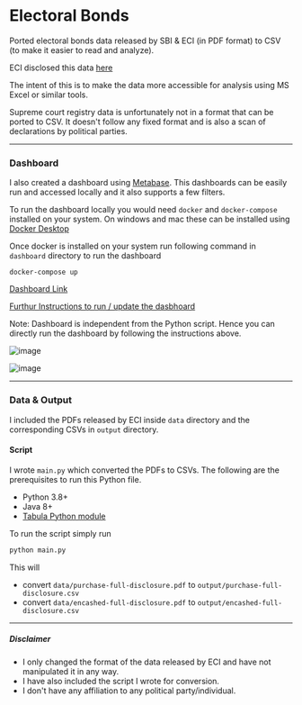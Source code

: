 Electoral Bonds
===============

Ported electoral bonds data released by SBI & ECI (in PDF format) to CSV (to make it easier to read and analyze).

ECI disclosed this data [here](https://www.eci.gov.in/disclosure-of-electoral-bonds)

The intent of this is to make the data more accessible for analysis using MS Excel or similar tools.

Supreme court registry data is unfortunately not in a format that can be ported to CSV. It doesn't follow any fixed format and is also a scan of declarations by political parties.

---

### Dashboard

I also created a dashboard using [Metabase](https://github.com/metabase). This dashboards can be easily run and accessed locally and it also supports a few filters.

To run the dashboard locally you would need `docker` and `docker-compose` installed on your system.
On windows and mac these can be installed using [Docker Desktop](https://www.docker.com/products/docker-desktop/)

Once docker is installed on your system run following command in `dashboard` directory to run the dashboard

```
docker-compose up
```

[Dashboard Link](http://localhost:3000/public/dashboard/f1201124-1063-427c-8d98-511578b73159)


[Furthur Instructions to run / update the dasbhoard](https://github.com/pushkar8723/electoral-bonds/tree/main/dashboard)

Note: Dashboard is independent from the Python script. Hence you can directly run the dashboard by following the instructions above.

![image](https://github.com/pushkar8723/electoral-bonds/assets/2996493/e89a109f-4952-4380-8cc9-ce4053257ef7)

![image](https://github.com/pushkar8723/electoral-bonds/assets/2996493/31d341a2-d91c-4875-9448-fcc5ef19c99b)

---

### Data & Output

I included the PDFs released by ECI inside `data` directory and the corresponding CSVs in `output` directory.

#### Script

I wrote `main.py` which converted the PDFs to CSVs.
The following are the prerequisites to run this Python file.
- Python 3.8+
- Java 8+
- [Tabula Python module](https://github.com/tabulapdf/tabula)

To run the script simply run 
```sh
python main.py
```

This will
- convert `data/purchase-full-disclosure.pdf` to `output/purchase-full-disclosure.csv`
- convert `data/encashed-full-disclosure.pdf` to `output/encashed-full-disclosure.csv`  

---

##### Disclaimer

- I only changed the format of the data released by ECI and have not manipulated it in any way.
- I have also included the script I wrote for conversion.
- I don't have any affiliation to any political party/individual. 
